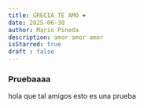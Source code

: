 ```yaml
---
title: GRECIA TE AMO ❤️
date: 2025-06-30
author: Mario Pineda
description: amor amor amor
isStarred: true
draft : false
---
```


### Pruebaaaa
hola que tal amigos esto es una prueba